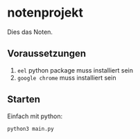 # notenprojekt

Dies das Noten.

## Voraussetzungen

1. `eel` python package muss installiert sein
2. `google chrome` muss installiert sein

## Starten

Einfach mit python:
```sh
python3 main.py
```
